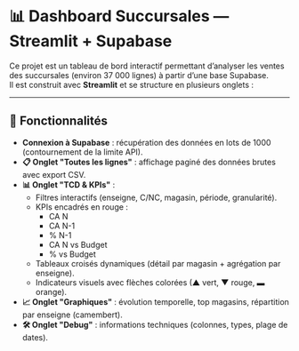# 📊 Dashboard Succursales — Streamlit + Supabase

Ce projet est un tableau de bord interactif permettant d’analyser les ventes des succursales (environ 37 000 lignes) à partir d’une base Supabase.  
Il est construit avec **Streamlit** et se structure en plusieurs onglets :

---

## 🚀 Fonctionnalités

- **Connexion à Supabase** : récupération des données en lots de 1000 (contournement de la limite API).  
- **📋 Onglet "Toutes les lignes"** : affichage paginé des données brutes avec export CSV.  
- **📊 Onglet "TCD & KPIs"** :
  - Filtres interactifs (enseigne, C/NC, magasin, période, granularité).  
  - KPIs encadrés en rouge :
    - CA N
    - CA N-1
    - % N-1
    - CA N vs Budget
    - % vs Budget  
  - Tableaux croisés dynamiques (détail par magasin + agrégation par enseigne).  
  - Indicateurs visuels avec flèches colorées (▲ vert, ▼ rouge, ▬ orange).  
- **📈 Onglet "Graphiques"** : évolution temporelle, top magasins, répartition par enseigne (camembert).  
- **🛠️ Onglet "Debug"** : informations techniques (colonnes, types, plage de dates).  
